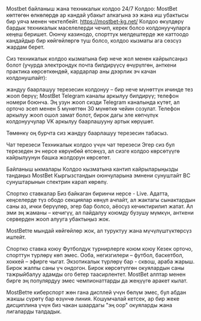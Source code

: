 Mostbet байланыш жана техникалык колдоо
24/7 Колдоо: MostBet көптөгөн өлкөлөрдө ар кандай убакыт алкагына ээ жана иш убактысы бир уяча менен чектелбейт.
https://mostbet-kg.net/
Колдоо өкүлдөрү бардык техникалык маселелерди чечип, керек болсо колдонуучуларга кеңеш беришет. Оюнчу казинодо, спорттук мелдештерде же каттоодо кандайдыр бир көйгөйлөргө туш болсо, колдоо кызматы ага сөзсүз жардам берет.

Сиз техникалык колдоо кызматына бир нече жол менен кайрылсаңыз болот (учурда электрондук почта билдирүүсү өчүрүлгөн, анткени практика көрсөткөндөй, кардарлар аны дээрлик эч качан колдонушпайт):

жандуу баарлашуу терезесин колдонуу – бир нече мүнөттүн ичинде тез жооп берүү;
MostBet Telegram каналы аркылуу билдирүү;
телефон номери боюнча.
Эң узун жооп сизди Telegram каналында күтөт, ал орточо эсеп менен 5 мүнөттөн 30 мүнөткө чейин созулат. Телефон аркылуу жооп ошол замат болот, бирок дагы эле көпчүлүк колдонуучулар VK аркылуу баарлашууну артык көрүшөт.

Төмөнкү оң бурчта сиз жандуу баарлашуу терезесин табасыз.

Чат терезеси
Техникалык колдоо үчүн чат терезеси
Эгер сиз бул терезеден эч нерсе көрүнбөй өтсөңүз, ал сизге колдоо көрсөтүүгө кайрылуунун башка жолдорун көрсөтөт.

Байланыш ыкмалары
Колдоо кызматына кантип кайрыларыңызды тандаңыз
MostBet Кыргызстандын оюнчуларына эмнени сунуштайт
BC сунуштарынын спектрин карап көрөлү.

Спортко ставкалар
Биз байкаган биринчи нерсе - Live. Адатта, кеңселерде түз ободо секциялар көңүл ачпайт, ал жактагы сынактардын саны аз, ички берүүлөр, эгер бар болсо, аёосуз кечиктирилип жатат. Ал эми эң жаманы – кечигүү, ал пайдалуу коюмду бузушу мүмкүн, анткени серверден жооп алууга убактыңыз жок.

MostBetте мындай көйгөйлөр жок, ал туруктуу жана мүчүлүштүктөрсүз иштейт.

Спортко ставка коюу
Футболдук турнирлерге коюм коюу
Кезек орточо, спорттун түрлөрү көп эмес. Ооба, негизгилери – футбол, баскетбол, хоккей – эфирге чыгат. Экзотикалык түрлөрү бар - сквош, араба жарыш. Бирок жалпы саны үч ондогон. Бирок көрсөтүлгөн окуялардын саны тажрыйбалуу адамды ого бетер таасирлентет. MostBet алптар менен бирге эң популярдуу эмес чемпионаттарды да жеңүүгө аракет кылат.

MostBetте киберспорт жөн гана дисплей үчүн бөлүм эмес, бул абдан жакшы сүрөтү бар өзүнчө линия. Кошумчалай кетсек, ар бир жеке дисциплина үчүн биз чакан шаардагы "эң оор" окуяларды жана лигаларды талдадык.
